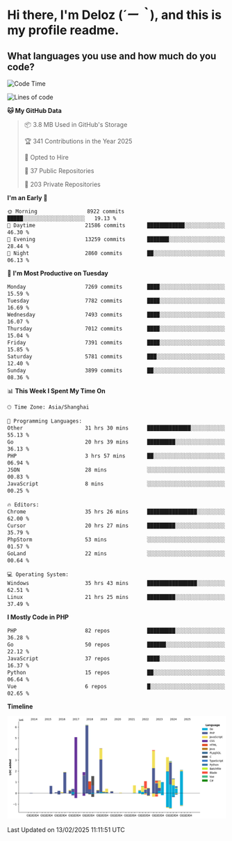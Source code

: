 # **Hi there, I'm Deloz (*´ー｀*), and this is my profile readme.**

## **What languages you use and how much do you code?**

<!--START_SECTION:waka-->
![Code Time](http://img.shields.io/badge/Code%20Time-5%2C665%20hrs%2042%20mins-blue)

![Lines of code](https://img.shields.io/badge/From%20Hello%20World%20I%27ve%20Written-44.9%20million%20lines%20of%20code-blue)

**🐱 My GitHub Data** 

> 📦 3.8 MB Used in GitHub's Storage 
 > 
> 🏆 341 Contributions in the Year 2025
 > 
> 💼 Opted to Hire
 > 
> 📜 37 Public Repositories 
 > 
> 🔑 203 Private Repositories 
 > 
**I'm an Early 🐤** 

```text
🌞 Morning                8922 commits        █████░░░░░░░░░░░░░░░░░░░░   19.13 % 
🌆 Daytime                21586 commits       ████████████░░░░░░░░░░░░░   46.30 % 
🌃 Evening                13259 commits       ███████░░░░░░░░░░░░░░░░░░   28.44 % 
🌙 Night                  2860 commits        ██░░░░░░░░░░░░░░░░░░░░░░░   06.13 % 
```
📅 **I'm Most Productive on Tuesday** 

```text
Monday                   7269 commits        ████░░░░░░░░░░░░░░░░░░░░░   15.59 % 
Tuesday                  7782 commits        ████░░░░░░░░░░░░░░░░░░░░░   16.69 % 
Wednesday                7493 commits        ████░░░░░░░░░░░░░░░░░░░░░   16.07 % 
Thursday                 7012 commits        ████░░░░░░░░░░░░░░░░░░░░░   15.04 % 
Friday                   7391 commits        ████░░░░░░░░░░░░░░░░░░░░░   15.85 % 
Saturday                 5781 commits        ███░░░░░░░░░░░░░░░░░░░░░░   12.40 % 
Sunday                   3899 commits        ██░░░░░░░░░░░░░░░░░░░░░░░   08.36 % 
```


📊 **This Week I Spent My Time On** 

```text
🕑︎ Time Zone: Asia/Shanghai

💬 Programming Languages: 
Other                    31 hrs 30 mins      ██████████████░░░░░░░░░░░   55.13 % 
Go                       20 hrs 39 mins      █████████░░░░░░░░░░░░░░░░   36.13 % 
PHP                      3 hrs 57 mins       ██░░░░░░░░░░░░░░░░░░░░░░░   06.94 % 
JSON                     28 mins             ░░░░░░░░░░░░░░░░░░░░░░░░░   00.83 % 
JavaScript               8 mins              ░░░░░░░░░░░░░░░░░░░░░░░░░   00.25 % 

🔥 Editors: 
Chrome                   35 hrs 26 mins      ████████████████░░░░░░░░░   62.00 % 
Cursor                   20 hrs 27 mins      █████████░░░░░░░░░░░░░░░░   35.79 % 
PhpStorm                 53 mins             ░░░░░░░░░░░░░░░░░░░░░░░░░   01.57 % 
GoLand                   22 mins             ░░░░░░░░░░░░░░░░░░░░░░░░░   00.64 % 

💻 Operating System: 
Windows                  35 hrs 43 mins      ████████████████░░░░░░░░░   62.51 % 
Linux                    21 hrs 25 mins      █████████░░░░░░░░░░░░░░░░   37.49 % 
```

**I Mostly Code in PHP** 

```text
PHP                      82 repos            █████████░░░░░░░░░░░░░░░░   36.28 % 
Go                       50 repos            ██████░░░░░░░░░░░░░░░░░░░   22.12 % 
JavaScript               37 repos            ████░░░░░░░░░░░░░░░░░░░░░   16.37 % 
Python                   15 repos            ██░░░░░░░░░░░░░░░░░░░░░░░   06.64 % 
Vue                      6 repos             █░░░░░░░░░░░░░░░░░░░░░░░░   02.65 % 
```



**Timeline**

![Lines of Code chart](https://raw.githubusercontent.com/deloz/deloz/main/assets/bar_graph.png)


 Last Updated on 13/02/2025 11:11:51 UTC
<!--END_SECTION:waka-->
